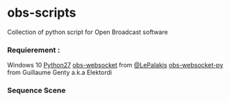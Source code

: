 # obs-scripts
Collection of python script for Open Broadcast software

### Requierement :

Windows 10 
[Python27](https://www.python.org/ftp/python/2.7/python-2.7.amd64.msi)
[obs-websocket](https://github.com/Palakis/obs-websocket) from [@LePalakis](https://twitter.com/LePalakis)
[obs-websocket-py](https://github.com/Elektordi/obs-websocket-py) from Guillaume Genty a.k.a Elektordi

### Sequence Scene
